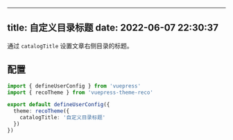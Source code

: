 ___
title: 自定义目录标题
date: 2022-06-07 22:30:37
---

通过 `catalogTitle` 设置文章右侧目录的标题。

## 配置

```ts
import { defineUserConfig } from 'vuepress'
import { recoTheme } from 'vuepress-theme-reco'

export default defineUserConfig({
  theme: recoTheme({
    catalogTitle: '自定义目录标题'
  })
})
```